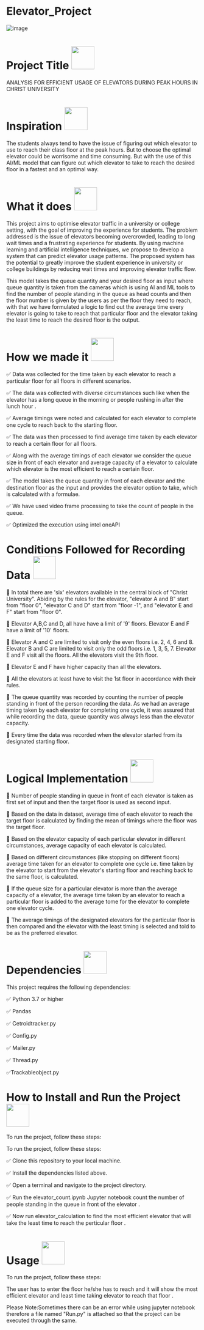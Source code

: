 # Elevator_Project 
![image](https://images.unsplash.com/photo-1624342057927-64d60f69b94d?ixlib=rb-4.0.3&ixid=MnwxMjA3fDB8MHxwaG90by1wYWdlfHx8fGVufDB8fHx8&auto=format&fit=crop&w=1932&q=80)

# Project Title <img src="https://cdn-icons-png.flaticon.com/512/2800/2800015.png" width="60" height="60">


ANALYSIS FOR EFFICIENT USAGE OF ELEVATORS DURING PEAK HOURS IN CHRIST UNIVERSITY

# Inspiration <img src="https://user-images.githubusercontent.com/72274851/222214323-923a3fe7-56e9-4ba0-abff-162681500702.png" width="60" height="60">

The students always tend to have the issue of figuring out which elevator to use to reach their class floor at the peak hours. But to choose the optimal elevator could be worrisome and time consuming. But with the use of this AI/ML model that can figure out which elevator to take to reach the desired floor in a fastest and an optimal way. 

# What it does  <img src="https://user-images.githubusercontent.com/72274851/222216353-58874ba5-d9cc-4298-baab-4255bbdb0193.png" width="60" height="60"> 

This project aims to optimise elevator traffic in a university or college setting, with the goal of improving the experience for students. The problem addressed is the issue of elevators becoming overcrowded, leading to long wait times and a frustrating experience for students. By using machine learning and artificial intelligence techniques, we propose to develop a system that can predict elevator usage patterns. The proposed system has the potential to greatly improve the student experience in university or college buildings by reducing wait times and improving elevator traffic flow.

This model takes the queue quantity and your desired floor as input where  queue quantity is taken from the cameras which is using AI and ML tools to find the number of people standing in the queue as head counts and then the floor number is given by the users as per the floor they need to reach, with that we have formulated a logic to find out the average time every elevator is going to take to reach that particular floor and the elevator taking the least time to reach the desired floor is the output.	


# How we made it <img src="https://user-images.githubusercontent.com/72274851/222215141-6ced575e-414b-4088-bd99-d78921f80f66.png" width="60" height="60"> 


✅ Data was collected for the time taken by each elevator to reach a particular floor for all floors in different scenarios.

✅ The data was collected with diverse circumstances such like when the elevator has a long queue in the morning or people rushing in after the lunch hour .

✅ Average timings were noted and calculated for each elevator to complete one cycle to reach back to the starting floor.

✅ The data was then processed to find average time taken by each elevator to reach a certain floor for all floors.

✅ Along with the average timings of each elevator we consider the queue size in front of each elevator and average capacity of a elevator to calculate which elevator is the most efficient to reach a certain floor. 

✅ The model takes the queue quantity in front of each elevator and the destination floor as the input and provides the elevator option to take, which is calculated with a formulae.

✅ We have used video frame processing to take the count of people in the queue.

✅ Optimized the execution using intel oneAPI

# Conditions Followed for Recording Data <img src="https://camo.githubusercontent.com/012932956a1c252e20a2e296e01ef7463b9d9d33cd00f6a33d77ad88c18c646c/68747470733a2f2f636f6e646974696f6e2d616c7068612e636f6d2f736f6674776172652f696d616765732f676974757365722e706e67" width="60" height="60"> 

🤺 In total there are 'six' elevators available in the central block of "Christ University". Abiding by the rules for the elevator, "elevator A and B" start from "floor 0", "elevator C and D" start from "floor -1", and "elevator E and F" start from "floor 0".

🤺 Elevator A,B,C and D, all have have a limit of '9' floors. Elevator E and F have a limit of '10' floors.

🤺 Elevator A and C are limited to visit only the even floors i.e. 2, 4, 6 and 8. Elevator B and C are limited to visit only the odd floors i.e. 1, 3, 5, 7. Elevator E and F visit all the floors. All the elevators visit the 9th floor.

🤺 Elevator E and F have higher capacity than all the elevators.

🤺 All the elevators at least have to visit the 1st floor in accordance with their rules.

🤺 The queue quantity was recorded by counting the number of people standing in front of the person recording the data. As we had an average timing taken by each elevator for completing one cycle, it was assured that while recording the data, queue quantity was always less than the elevator capacity.

🤺 Every time the data was recorded when the elevator started from its designated starting floor.


# Logical Implementation <img src="https://www.google.com/url?sa=i&url=https%3A%2F%2Fgithub.com%2Ftopics%2Flogic-bombs&psig=AOvVaw3WCim-EUSKkLPDzGZWgs-1&ust=1679200415918000&source=images&cd=vfe&ved=0CBAQjRxqFwoTCMiOpJTT5P0CFQAAAAAdAAAAABAE](https://repository-images.githubusercontent.com/273951747/c2380780-b3f6-11ea-99c3-21c2dcc9ba2c" width="60" height="60"> 

🔧 Number of people standing in queue in front of each elevator is taken as first set of input and then the target floor is used as second input.

🔧 Based on the data in dataset, average time of each elevator to reach the target floor is calculated by finding the mean of timings where the floor was the target floor.

🔧 Based on the elevator capacity of each particular elevator in different circumstances, average capacity of each elevator is calculated.

🔧 Based on different circumstances (like stopping on different floors) average time taken for an elevator to complete one cycle i.e. time taken by the elevator to start from the elevator's starting floor and reaching back to the same floor, is calculated.

🔧 If the queue size for a particular elevator is more than the average capacity of a elevator, the average time taken by an elevator to reach a particular floor is added to the average tome for the elevator to complete one elevator cycle.

🔧 The average timings of the designated elevators for the particular floor is then compared and the elevator with the least timing is selected and told to be as the preferred elevator.


# Dependencies <img src="https://user-images.githubusercontent.com/72274851/222215296-64d3a566-02c2-4ff9-9b8f-9ec5096f5799.png" width="60" height="60"> 


This project requires the following dependencies:

✅ Python 3.7 or higher

✅ Pandas

✅ Cetroidtracker.py

✅ Config.py

✅ Mailer.py

✅ Thread.py

✅Trackableobject.py





# How to Install and Run the Project <img src="https://user-images.githubusercontent.com/72274851/222215440-158ffdc1-8a23-4c7f-81c2-44e864d6d043.png" width="60" height="60"> 
To run the project, follow these steps:

To run the project, follow these steps:

✅ Clone this repository to your local machine.

✅ Install the dependencies listed above.

✅ Open a terminal and navigate to the project directory.

✅ Run the elevator_count.ipynb Jupyter notebook count the number of people standing in the queue in front of the elevator .

✅ Now run elevator_calculation to  find the most efficient elevator that will take the least time to reach the perticular floor .


# Usage <img src="https://user-images.githubusercontent.com/72274851/222215440-158ffdc1-8a23-4c7f-81c2-44e864d6d043.png" width="60" height="60"> 
To run the project, follow these steps:

The user has to enter the floor he/she has to reach and it will show the most efficient elevator and least time taking elevator to reach that floor .

Please Note:Sometimes there can be an error while using jupyter notebook therefore a file named "Run.py" is attached so that the project can be executed through the same.







